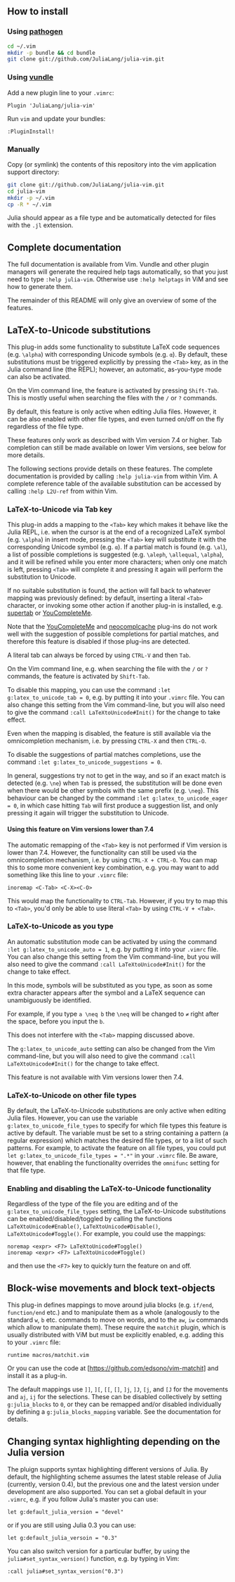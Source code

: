 ## How to install

### Using [pathogen]

``` bash
cd ~/.vim
mkdir -p bundle && cd bundle
git clone git://github.com/JuliaLang/julia-vim.git
```

### Using [vundle]

Add a new plugin line to your `.vimrc`:

``` vim
Plugin 'JuliaLang/julia-vim'
```

Run `vim` and update your bundles:

``` vim
:PluginInstall!
```

[pathogen]: https://github.com/tpope/vim-pathogen
[vundle]: https://github.com/gmarik/vundle

### Manually

Copy (or symlink) the contents of this repository into the vim application support directory:

``` bash
git clone git://github.com/JuliaLang/julia-vim.git
cd julia-vim
mkdir -p ~/.vim
cp -R * ~/.vim
```

Julia should appear as a file type and be automatically detected for files with the `.jl` extension.

## Complete documentation

The full documentation is available from Vim. Vundle and other plugin managers will generate the required
help tags automatically, so that you just need to type `:help julia-vim`. Otherwise use `:help helptags`
in ViM and see how to generate them.

The remainder of this README will only give an overview of some of the features.

## LaTeX-to-Unicode substitutions

This plug-in adds some functionality to substitute LaTeX code sequences (e.g. `\alpha`) with corresponding
Unicode symbols (e.g. `α`). By default, these substitutions must be triggered explicitly by pressing the
`<Tab>` key, as in the Julia command line (the REPL); however, an automatic, as-you-type mode can also
be activated.

On the Vim command line, the feature is activated by pressing `Shift-Tab`. This is mostly useful
when searching the files with the `/` or `?` commands.

By default, this feature is only active when editing Julia files. However, it can be also enabled with
other file types, and even turned on/off on the fly regardless of the file type.

These features only work as described with Vim version 7.4 or higher. Tab completion can still be made
available on lower Vim versions, see below for more details.

The following sections provide details on these features. The complete documentation is provided by calling
`:help julia-vim` from within Vim. A complete reference table of the available substitution can be
accessed by calling `:help L2U-ref` from within Vim.

### LaTeX-to-Unicode via Tab key

This plug-in adds a mapping to the `<Tab>` key which makes it behave like the Julia REPL, i.e. when
the cursor is at the end of a recognized LaTeX symbol (e.g. `\alpha`) in insert mode, pressing
the `<Tab>` key will substitute it with the corresponding Unicode symbol (e.g. `α`). If a partial match
is found (e.g. `\al`), a list of possible completions is suggested (e.g. `\aleph`, `\allequal`,
`\alpha`), and it will be refined while you enter more characters; when only one match is left, pressing
`<Tab>` will complete it and pressing it again will perform the substitution to Unicode.

If no suitable substitution is found, the action will fall back to whatever mapping was previously
defined: by default, inserting a literal `<Tab>` character, or invoking some other action if another
plug-in is installed, e.g. [supertab] or [YouCompleteMe].

Note that the [YouCompleteMe] and [neocomplcache] plug-ins do not work well with the suggestion of possible
completions for partial matches, and therefore this feature is disabled if those plug-ins are detected.

A literal tab can always be forced by using `CTRL-V` and then `Tab`.

On the Vim command line, e.g. when searching the file with the `/` or `?` commands, the feature is
activated by `Shift-Tab`.

To disable this mapping, you can use the command `:let g:latex_to_unicode_tab = 0`, e.g. by putting
it into your `.vimrc` file. You can also change this setting from the Vim command-line, but you will
also need to give the command `:call LaTeXtoUnicode#Init()` for the change to take effect.

Even when the mapping is disabled, the feature is still available via the omnicompletion mechanism,
i.e. by pressing `CTRL-X` and then `CTRL-O`.

To disable the suggestions of partial matches completions, use the command
`:let g:latex_to_unicode_suggestions = 0`.

In general, suggestions try not to get in the way, and so if an exact match is detected (e.g. `\ne`) when
`Tab` is pressed, the substitution will be done even when there would be other symbols with the same prefix
(e.g. `\neg`). This behaviour can be changed by the command `:let g:latex_to_unicode_eager = 0`, in
which case hitting `Tab` will first produce a suggestion list, and only pressing it again will trigger the
substitution to Unicode.

[supertab]: https://github.com/ervandew/supertab
[YouCompleteMe]: https://github.com/Valloric/YouCompleteMe
[neocomplcache]: https://github.com/Shougo/neocomplcache.vim

#### Using this feature on Vim versions lower than 7.4

The automatic remapping of the `<Tab>` key is not performed if Vim version is lower than 7.4. However, the
functionality can still be used via the omnicompletion mechanism, i.e. by using `CTRL-X + CTRL-O`. You can
map this to some more convenient key combination, e.g. you may want to add something like this line to your
`.vimrc` file:

```
inoremap <C-Tab> <C-X><C-O>
```

This would map the functionality to `CTRL-Tab`. However, if you try to map this to `<Tab>`, you'd only be
able to use literal `<Tab>` by using `CTRL-V + <Tab>`.

### LaTeX-to-Unicode as you type

An automatic substitution mode can be activated by using the command `:let g:latex_to_unicode_auto = 1`,
e.g. by putting it into your `.vimrc` file. You can also change this setting from the Vim command-line, but
you will also need to give the command `:call LaTeXtoUnicode#Init()` for the change to take effect.

In this mode, symbols will be substituted as you type, as soon as some extra character appears after the symbol
and a LaTeX sequence can unambiguously be identified.

For example, if you type `a \neq b` the `\neq` will be changed to `≠` right after the space, before you input
the `b`.

This does not interfere with the `<Tab>` mapping discussed above.

The `g:latex_to_unicode_auto` setting can also be changed from the Vim command-line, but you will
also need to give the command `:call LaTeXtoUnicode#Init()` for the change to take effect.

This feature is not available with Vim versions lower then 7.4.

### LaTeX-to-Unicode on other file types

By default, the LaTeX-to-Unicode substitutions are only active when editing Julia files. However, you can use
the variable `g:latex_to_unicode_file_types` to specify for which file types this feature is active by default.
The variable must be set to a string containing a pattern (a regular expression) which matches the desired file
types, or to a list of such patterns. For example, to activate the feature on all file types, you could put
`let g:latex_to_unicode_file_types = ".*"` in your `.vimrc` file.
Be aware, however, that enabling the functionality overrides the `omnifunc` setting for that file type.

### Enabling and disabling the LaTeX-to-Unicode functionality

Regardless of the type of the file you are editing and of the `g:latex_to_unicode_file_types` setting, the
LaTeX-to-Unicode substitutions can be enabled/disabled/toggled by calling the functions
`LaTeXtoUnicode#Enable()`, `LaTeXtoUnicode#Disable()`, `LaTeXtoUnicode#Toggle()`. For example, you could use
the mappings:

```
noremap <expr> <F7> LaTeXtoUnicode#Toggle()
inoremap <expr> <F7> LaTeXtoUnicode#Toggle()
```

and then use the `<F7>` key to quickly turn the feature on and off.

## Block-wise movements and block text-objects

This plug-in defines mappings to move around julia blocks (e.g. `if/end`, `function/end` etc.) and to
manipulate them as a whole (analogously to the standard `w`, `b` etc. commands to move on words, and to
the `aw`, `iw` commands which allow to manipulate them). These require the `matchit` plugin, which is usually
distributed with ViM but must be explicitly enabled, e.g. adding this to your `.vimrc` file:

```vim
runtime macros/matchit.vim
```

Or you can use the code at [https://github.com/edsono/vim-matchit] and install it as a plug-in.

The default mappings use `]]`, `][`, `[[`, `[]`, `]j`, `]J`, `[j`, and `[J` for the movements
and `aj`, `ij` for the selections. These can be disabled collectively by setting `g:julia_blocks` to `0`,
or they can be remapped and/or disabled individually by defining a `g:julia_blocks_mapping` variable.
See the documentation for details.

## Changing syntax highlighting depending on the Julia version

The pluign supports syntax highlighting different versions of Julia. By default, the highlighting scheme assumes
the latest stable release of Julia (currently, version 0.4), but the previous one and the latest version under
development are also supported. You can set a global default in your `.vimrc`, e.g. if you follow Julia's master
you can use:

```
let g:default_julia_version = "devel"
```

or if you are still using Julia 0.3 you can use:

```
let g:default_julia_versoin = "0.3"
```

You can also switch version for a particular buffer, by using the `julia#set_syntax_version()` function, e.g.
by typing in Vim:

```
:call julia#set_syntax_version("0.3")
```
